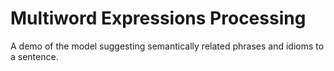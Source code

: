 # Multiword Expressions Processing

A demo of the model suggesting semantically related phrases and idioms to a sentence. 
